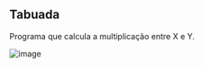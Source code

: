 ## Tabuada

Programa que calcula a multiplicação entre X e Y.

![image](https://github.com/user-attachments/assets/4ef940c1-f061-4f91-b9e1-7762c170d619)
